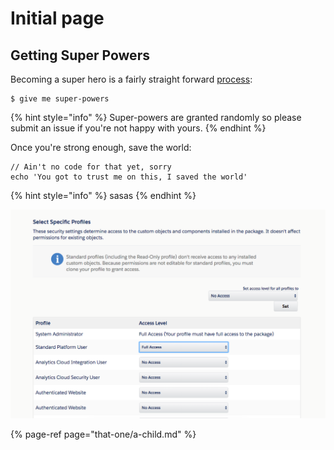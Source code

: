 # Initial page

## Getting Super Powers

Becoming a super hero is a fairly straight forward [process]():

```
$ give me super-powers
```

{% hint style="info" %}
 Super-powers are granted randomly so please submit an issue if you're not happy with yours.
{% endhint %}

Once you're strong enough, save the world:

```
// Ain't no code for that yet, sorry
echo 'You got to trust me on this, I saved the world'
```

{% hint style="info" %}
sasas
{% endhint %}

![](.gitbook/assets/sfprofiles.png)

{% page-ref page="that-one/a-child.md" %}

